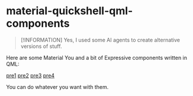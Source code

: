 # material-quickshell-qml-components

> [!INFORMATION]
> Yes, I used some AI agents to create alternative versions of stuff.

Here are some Material You and a bit of Expressive components written in QML:

[pre1](res/preview1.png)
[pre2](res/preview2.png)
[pre3](res/preview3.png)
[pre4](res/preview4.png)


You can do whatever you want with them.

